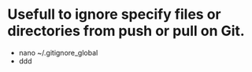 # Usefull to ignore specify files or directories from push or pull on Git.

- nano ~/.gitignore_global
- ddd


